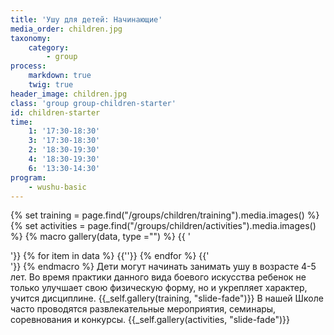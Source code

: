 ```yaml
---
title: 'Ушу для детей: Начинающие'
media_order: children.jpg
taxonomy:
    category:
        - group
process:
    markdown: true
    twig: true
header_image: children.jpg
class: 'group group-children-starter'
id: children-starter
time:
    1: '17:30-18:30'
    3: '17:30-18:30'
    2: '18:30-19:30'
    4: '18:30-19:30'
    6: '13:30-14:30'
program:
    - wushu-basic
---
```


{% set training = page.find("/groups/children/training").media.images() %}
{% set activities = page.find("/groups/children/activities").media.images() %}
{% macro gallery(data, type ="") %}
{{ '<div class="gallery '~ type ~' ">'}}
{% for item in data %}
{{'<img src="'~item.cache.url()~'" alt="">'}}
{% endfor %}
{{'</div>'}}
{% endmacro %}
Дети могут начинать занимать ушу в возрасте 4-5 лет. Во время практики данного вида боевого искусства ребенок не только улучшает свою физическую форму, но и укрепляет характер, учится дисциплине.
  {{_self.gallery(training, "slide-fade")}}
В нашей Школе часто проводятся развлекательные мероприятия, семинары, соревнования и конкурсы.
{{_self.gallery(activities, "slide-fade")}}